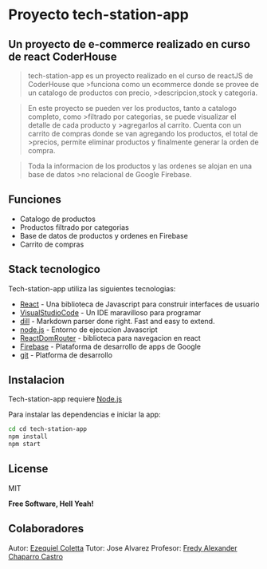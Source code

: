 # Proyecto tech-station-app
## Un proyecto de e-commerce realizado en curso de react CoderHouse


>tech-station-app es un proyecto realizado en el curso de reactJS de CoderHouse que >funciona como un ecommerce donde se provee de un catalogo de productos con precio, >descripcion,stock y categoria. 

>En este proyecto se pueden ver los productos, tanto a catalogo completo, como >filtrado por categorias, se puede visualizar el detalle de cada producto y >agregarlos al carrito.
>Cuenta con un carrito de compras donde se van agregando los productos, el total de >precios, permite eliminar productos y finalmente generar la orden de compra.

>Toda la informacion de los productos y las ordenes se alojan en una base de datos >no relacional de Google Firebase.

## Funciones

- Catalogo de productos
- Productos filtrado por categorias
- Base de datos de productos y ordenes en Firebase
- Carrito de compras

## Stack tecnologico

Tech-station-app utiliza las siguientes tecnologias:

- [React] - Una biblioteca de Javascript para construir interfaces de usuario
- [VisualStudioCode] - Un IDE maravilloso para programar
- [dill] - Markdown parser done right. Fast and easy to extend.
- [node.js] - Entorno de ejecucion Javascript
- [ReactDomRouter] - biblioteca para navegacion en react
- [Firebase] - Plataforma de desarrollo de apps de Google
- [git] - Platforma de desarrollo

## Instalacion 

Tech-station-app requiere [Node.js](https://nodejs.org/)

Para instalar las dependencias e iniciar la app: 

```sh
cd cd tech-station-app
npm install
npm start
```

## License

MIT

**Free Software, Hell Yeah!**

   [dill]: <https://github.com/joemccann/dillinger>
   [node.js]: <http://nodejs.org>
   [React]: <https://es.reactjs.org/>
   [VisualStudioCode]: <https://code.visualstudio.com/>
   [ReactDomRouter]: <https://reactrouter.com/en/main>
   [Firebase]: <https://firebase.google.com/>
   [git]: <https://github.com/>
   [Ezequiel Coletta]: <https://www.linkedin.com/in/elcoletta/>
   [Fredy Alexander Chaparro Castro]: <https://www.linkedin.com/in/fredychaparro/>
   
   ## Colaboradores
   
   Autor: [Ezequiel Coletta]
   Tutor: Jose Alvarez
   Profesor: [Fredy Alexander Chaparro Castro]